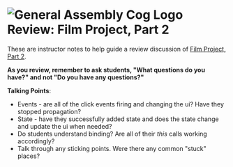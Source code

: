 # ![General Assembly Cog Logo](https://ga-dash.s3.amazonaws.com/production/assets/logo-9f88ae6c9c3871690e33280fcf557f33.png) Review: Film Project, Part 2

These are instructor notes to help guide a review discussion of [Film Project, Part 2](https://git.generalassemb.ly/react-development/react-development-course-materials/blob/master/02-React%20State/12-film-project-part2.md).

**As you review, remember to ask students, "What questions do you have?" and not "Do you have any questions?"**


**Talking Points**:

- Events - are all of the click events firing and changing the ui? Have they stopped propagation?
- State - have they successfully added state and does the state change and update the ui when needed?
- Do students understand binding? Are all of their _this_ calls working accordingly?
- Talk through any sticking points. Were there any common "stuck" places?
